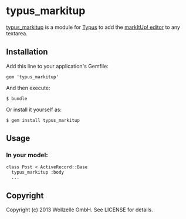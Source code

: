 # typus_markitup

[typus_markitup](https://github.com/wollzelle/typus_fluxiom) is a module for [Typus](https://github.com/fesplugas/typus) to add the [markItUp! editor](http://markitup.jaysalvat.com/home/) to any textarea.

## Installation

Add this line to your application's Gemfile:

    gem 'typus_markitup'

And then execute:

    $ bundle

Or install it yourself as:

    $ gem install typus_markitup

## Usage

### In your model:

    class Post < ActiveRecord::Base
      typus_markitup :body
      ...

## Copyright

Copyright (c) 2013 Wollzelle GmbH. See LICENSE for details.